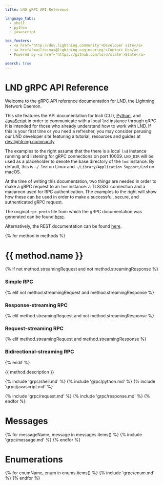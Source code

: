 ```yaml
---
title: LND gRPC API Reference

language_tabs:
  - shell
  - python
  - javascript

toc_footers:
  - <a href='http://dev.lightning.community'>Developer site</a>
  - <a href='mailto:max@lightning.engineering'>Contact Us</a>
  - Powered by <a href='https://github.com/lord/slate'>Slate</a>

search: true
---
```


# LND gRPC API Reference

Welcome to the gRPC API reference documentation for LND, the Lightning Network
Daemon.

This site features the API documentation for lncli (CLI), [Python](https:///dev.lightning.community/guides/python-grpc/),
and [JavaScript](https://dev.lightning.community/guides/javascript-grpc/) in
order to communicate with a local `lnd` instance through gRPC. It is intended
for those who already understand how to work with LND. If this is your first
time or you need a refresher, you may consider perusing our LND developer site
featuring a tutorial, resources and guides at [dev.lightning.community](https://dev.lightning.community).

The examples to the right assume that the there is a local `lnd` instance
running and listening for gRPC connections on port 10009. `LND_DIR` will be used
as a placeholder to denote the base directory of the `lnd` instance. By default,
this is `~/.lnd` on Linux and `~/Library/Application Support/Lnd` on macOS.

At the time of writing this documentation, two things are needed in order to
make a gRPC request to an `lnd` instance: a TLS/SSL connection and a macaroon
used for RPC authentication. The examples to the right will show how these can
be used in order to make a successful, secure, and authenticated gRPC request.

The original `rpc.proto` file from which the gRPC documentation was generated
can be found [here](https://github.com/lightningnetwork/lnd/blob/master/lnrpc/rpc.proto).

Alternatively, the REST documentation can be found [here](./rest).

{% for method in methods %}
# {{ method.name }}

{% if not method.streamingRequest and not method.streamingResponse %}
### Simple RPC
{% elif not method.streamingRequest and method.streamingResponse %}
### Response-streaming RPC
{% elif method.streamingRequest and not method.streamingResponse %}
### Request-streaming RPC
{% elif method.streamingRequest and method.streamingResponse %}
### Bidirectional-streaming RPC
{% endif %}

{{ method.description }}

{% include 'grpc/shell.md' %}
{% include 'grpc/python.md' %}
{% include 'grpc/javascript.md' %}

{% include 'grpc/request.md' %}
{% include 'grpc/response.md' %}
{% endfor %}

# Messages
{% for messageName, message in messages.items() %}
{% include 'grpc/message.md' %}
{% endfor %}

# Enumerations
{% for enumName, enum in enums.items() %}
{% include 'grpc/enum.md' %}
{% endfor %}
